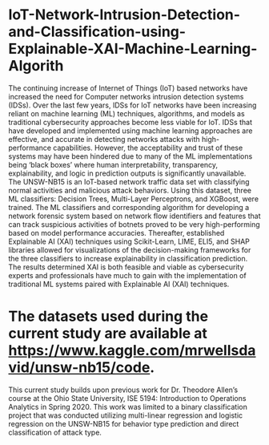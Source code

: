 # IoT-Network-Intrusion-Detection-and-Classification-using-Explainable-XAI-Machine-Learning-Algorith
The continuing  increase of Internet of Things (IoT) based networks have increased the need for Computer networks intrusion detection systems (IDSs). Over the last few years, IDSs for IoT networks have been increasing reliant on machine learning (ML) techniques, algorithms, and models as traditional cybersecurity approaches become less viable for IoT. IDSs that have developed and implemented using machine learning approaches are effective, and accurate in detecting networks attacks with high-performance capabilities. However, the acceptability and trust of these systems may have been hindered due to many of the ML implementations being ‘black boxes’ where human interpretability, transparency, explainability, and logic in prediction outputs is significantly unavailable. The UNSW-NB15 is an IoT-based network traffic data set with classifying normal activities and malicious attack behaviors. Using this dataset, three ML classifiers: Decision Trees, Multi-Layer Perceptrons, and XGBoost, were trained. The ML classifiers and corresponding algorithm for developing a network forensic system based on network flow identifiers and features that can track suspicious activities of botnets proved to be very high-performing based on model performance accuracies. Thereafter, established Explainable AI (XAI) techniques using Scikit-Learn, LIME, ELI5, and SHAP libraries allowed for visualizations of the decision-making frameworks for the three classifiers to increase explainability in classification prediction. The results determined XAI is both feasible and viable as cybersecurity experts and professionals have much to gain with the implementation of traditional ML systems paired with Explainable AI (XAI) techniques. 


# The datasets used during the current study are available at <https://www.kaggle.com/mrwellsdavid/unsw-nb15/code>. 

This current study builds upon previous work for Dr. Theodore Allen’s course at the Ohio State University, ISE 5194: Introduction to Operations Analytics in Spring 2020. This work was limited to a binary classification project that was conducted utilizing multi-linear regression and logistic regression on the UNSW-NB15 for behavior type prediction and direct classification of attack type. 

